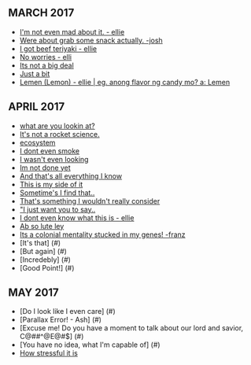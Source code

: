 ## MARCH 2017
- [I'm not even mad about it. - ellie](#)
- [Were about grab some snack actually. -josh](#)
- [I got beef teriyaki - ellie](#)
- [No worries - elli](#)
- [Its not a big deal](#)
- [Just a bit](#)
- [Lemen (Lemon) - ellie | eg. anong flavor ng candy mo? a: Lemen](#)

## APRIL 2017
- [what are you lookin at?](#)
- [It's not a rocket science.](#)
- [ecosystem](#)
- [I dont even smoke](#)
- [I wasn't even looking](#)
- [Im not done yet](#)
- [And that's all everything I know](#)
- [This is my side of it](#)
- [Sometime's I find that..](#)
- [That's something I wouldn't really consider](#)
- ["I just want you to say..](#)
- [I dont even know what this is - ellie](#)
- [Ab so lute ley](#)
- [Its a colonial mentality stucked in my genes! -franz](#)
- [It's that] (#)
- [But again] (#)
- [Incredebly] (#)
- [Good Point!] (#)

## MAY 2017
- [Do I look like I even care] (#)
- [Parallax Error! - Ash] (#)
- [Excuse me! Do you have a moment to talk about our lord and savior, C@##^@E@#$] (#)
- [You have no idea, what I'm capable of] (#)
- [How stressful it is](#)
